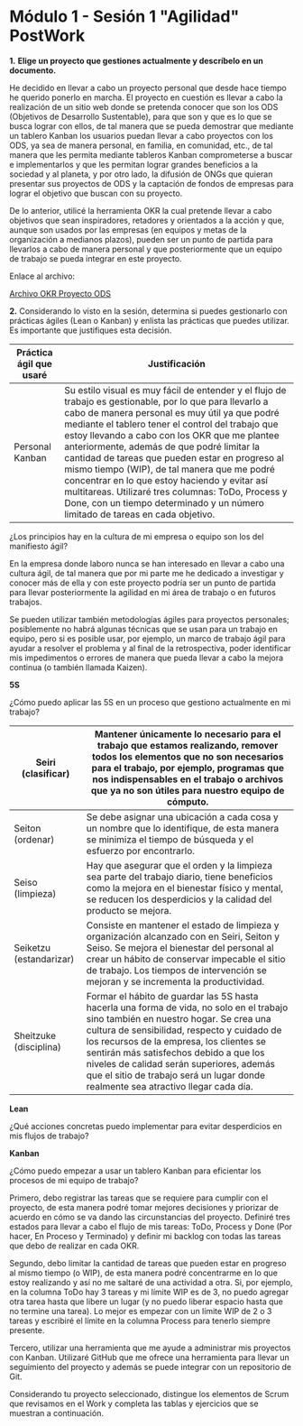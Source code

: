 # Módulo 1 - Sesión 1 "Agilidad" PostWork

**1.** **Elige un proyecto que gestiones actualmente y descríbelo en un documento.**

He decidido en llevar a cabo un proyecto personal que desde hace tiempo he querido ponerlo en marcha. El proyecto en cuestión es llevar a cabo la realización de un sitio web donde se pretenda conocer que son los ODS (Objetivos de Desarrollo Sustentable), para que son y que es lo que se busca lograr con ellos, de tal manera que se pueda demostrar que mediante un tablero Kanban los usuarios puedan llevar a cabo proyectos con los ODS, ya sea de manera personal, en familia, en comunidad, etc., de tal manera que les permita mediante tableros Kanban comprometerse a buscar e implementarlos y que les permitan lograr grandes beneficios a la sociedad y al planeta, y por otro lado, la difusión de ONGs que quieran presentar sus proyectos de ODS y la captación de fondos de empresas para lograr el objetivo que buscan con su proyecto.

De lo anterior, utilicé la herramienta OKR la cual pretende llevar a cabo objetivos que sean inspiradores, retadores y orientados a la acción y que, aunque son usados por las empresas (en equipos y metas de la organización a medianos plazos), pueden ser un punto de partida para llevarlos a cabo de manera personal y que posteriormente que un equipo de trabajo se pueda integrar en este proyecto.

Enlace al archivo:

[Archivo OKR Proyecto ODS](https://drive.google.com/drive/folders/1qZNrDAzXNZenVnWJc6jx2euNsrSIwOQ9?usp=sharing)

**2.** Considerando lo visto en la sesión, determina si puedes gestionarlo con prácticas ágiles (Lean o Kanban) y enlista las prácticas que puedes utilizar. Es importante que justifiques esta decisión.

| Práctica ágil que usaré  | Justificación                                                                                                                                                                                                                                                                                                                                                                                                                                                                                                                                                                                             |
|--------------------------|-----------------------------------------------------------------------------------------------------------------------------------------------------------------------------------------------------------------------------------------------------------------------------------------------------------------------------------------------------------------------------------------------------------------------------------------------------------------------------------------------------------------------------------------------------------------------------------------------------------|
| Personal Kanban          | Su estilo visual es muy fácil de entender y el flujo de trabajo es gestionable, por lo que para llevarlo a cabo de manera personal es muy útil ya que podré mediante el tablero tener el control del trabajo que estoy llevando a cabo con los OKR que me plantee anteriormente, además de que podré limitar la cantidad de tareas que pueden estar en progreso al mismo tiempo (WIP), de tal manera que me podré concentrar en lo que estoy haciendo y evitar así multitareas. Utilizaré tres columnas: ToDo, Process y Done, con un tiempo determinado y un número limitado de tareas en cada objetivo. |

¿Los principios hay en la cultura de mi empresa o equipo son los del manifiesto ágil?

En la empresa donde laboro nunca se han interesado en llevar a cabo una cultura ágil, de tal manera que por mi parte me he dedicado a investigar y conocer más de ella y con este proyecto podría ser un punto de partida para llevar posteriormente la agilidad en mi área de trabajo o en futuros trabajos.

Se pueden utilizar también metodologías ágiles para proyectos personales; posiblemente no habrá algunas técnicas que se usan para un trabajo en equipo, pero si es posible usar, por ejemplo, un marco de trabajo ágil para ayudar a resolver el problema y al final de la retrospectiva, poder identificar mis impedimentos o errores de manera que pueda llevar a cabo la mejora continua (o también llamada Kaizen).

**5S**

¿Cómo puedo aplicar las 5S en un proceso que gestiono actualmente en mi trabajo?

| Seiri (clasificar)      | Mantener únicamente lo necesario para el trabajo que estamos realizando, remover todos los elementos que no son necesarios para el trabajo, por ejemplo, programas que nos indispensables en el trabajo o archivos que ya no son útiles para nuestro equipo de cómputo.                                                                                                                                    |
|-------------------------|------------------------------------------------------------------------------------------------------------------------------------------------------------------------------------------------------------------------------------------------------------------------------------------------------------------------------------------------------------------------------------------------------------|
| Seiton (ordenar)        | Se debe asignar una ubicación a cada cosa y un nombre que lo identifique, de esta manera se minimiza el tiempo de búsqueda y el esfuerzo por encontrarlo.                                                                                                                                                                                                                                                  |
| Seiso (limpieza)        | Hay que asegurar que el orden y la limpieza sea parte del trabajo diario, tiene beneficios como la mejora en el bienestar físico y mental, se reducen los desperdicios y la calidad del producto se mejora.                                                                                                                                                                                                |
| Seiketzu (estandarizar) | Consiste en mantener el estado de limpieza y organización alcanzado con en Seiri, Seiton y Seiso. Se mejora el bienestar del personal al crear un hábito de conservar impecable el sitio de trabajo. Los tiempos de intervención se mejoran y se incrementa la productividad.                                                                                                                              |
| Sheitzuke (disciplina)  | Formar el hábito de guardar las 5S hasta hacerla una forma de vida, no solo en el trabajo sino también en nuestro hogar. Se crea una cultura de sensibilidad, respecto y cuidado de los recursos de la empresa, los clientes se sentirán más satisfechos debido a que los niveles de calidad serán superiores, además que el sitio de trabajo será un lugar donde realmente sea atractivo llegar cada día. |

**Lean**

¿Qué acciones concretas puedo implementar para evitar desperdicios en mis flujos de trabajo?

**Kanban**

¿Cómo puedo empezar a usar un tablero Kanban para eficientar los procesos de mi equipo de trabajo?

Primero, debo registrar las tareas que se requiere para cumplir con el proyecto, de esta manera podré tomar mejores decisiones y priorizar de acuerdo en cómo se va dando las circunstancias del proyecto. Definiré tres estados para llevar a cabo el flujo de mis tareas: ToDo, Process y Done (Por hacer, En Proceso y Terminado) y definir mi backlog con todas las tareas que debo de realizar en cada OKR.

Segundo, debo limitar la cantidad de tareas que pueden estar en progreso al mismo tiempo (o WIP), de esta manera podré concentrarme en lo que estoy realizando y así no me saltaré de una actividad a otra. Si, por ejemplo, en la columna ToDo hay 3 tareas y mi límite WIP es de 3, no puedo agregar otra tarea hasta que libere un lugar (y no puedo liberar espacio hasta que no termine una tarea). Lo mejor es empezar con un límite WIP de 2 o 3 tareas y escribiré el límite en la columna Process para tenerlo siempre presente.

Tercero, utilizar una herramienta que me ayude a administrar mis proyectos con Kanban. Utilizaré GitHub que me ofrece una herramienta para llevar un seguimiento del proyecto y además se puede integrar con un repositorio de Git.

Considerando tu proyecto seleccionado, distingue los elementos de Scrum que revisamos en el Work y completa las tablas y ejercicios que se muestran a continuación.

